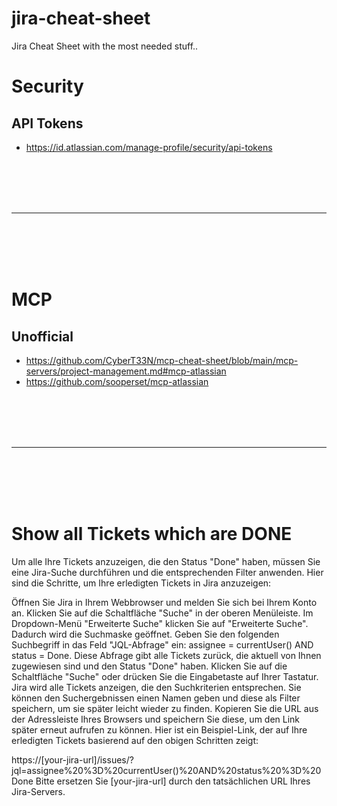 # jira-cheat-sheet
Jira Cheat Sheet with the most needed stuff..










# Security

## API Tokens
- https://id.atlassian.com/manage-profile/security/api-tokens







<br><br>
<br><br>

___


<br><br>
<br><br>



# MCP

## Unofficial
- https://github.com/CyberT33N/mcp-cheat-sheet/blob/main/mcp-servers/project-management.md#mcp-atlassian
- https://github.com/sooperset/mcp-atlassian













<br><br>
<br><br>

___


<br><br>
<br><br>



# Show all Tickets which are DONE
Um alle Ihre Tickets anzuzeigen, die den Status "Done" haben, müssen Sie eine Jira-Suche durchführen und die entsprechenden Filter anwenden. Hier sind die Schritte, um Ihre erledigten Tickets in Jira anzuzeigen:

Öffnen Sie Jira in Ihrem Webbrowser und melden Sie sich bei Ihrem Konto an.
Klicken Sie auf die Schaltfläche "Suche" in der oberen Menüleiste.
Im Dropdown-Menü "Erweiterte Suche" klicken Sie auf "Erweiterte Suche". Dadurch wird die Suchmaske geöffnet.
Geben Sie den folgenden Suchbegriff in das Feld "JQL-Abfrage" ein: assignee = currentUser() AND status = Done.
Diese Abfrage gibt alle Tickets zurück, die aktuell von Ihnen zugewiesen sind und den Status "Done" haben.
Klicken Sie auf die Schaltfläche "Suche" oder drücken Sie die Eingabetaste auf Ihrer Tastatur. Jira wird alle Tickets anzeigen, die den Suchkriterien entsprechen.
Sie können den Suchergebnissen einen Namen geben und diese als Filter speichern, um sie später leicht wieder zu finden.
Kopieren Sie die URL aus der Adressleiste Ihres Browsers und speichern Sie diese, um den Link später erneut aufrufen zu können.
Hier ist ein Beispiel-Link, der auf Ihre erledigten Tickets basierend auf den obigen Schritten zeigt:

https://[your-jira-url]/issues/?jql=assignee%20%3D%20currentUser()%20AND%20status%20%3D%20Done
Bitte ersetzen Sie [your-jira-url] durch den tatsächlichen URL Ihres Jira-Servers.
